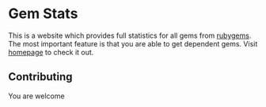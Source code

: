 # Gem Stats
This is a website which provides full statistics for all gems from [rubygems](http://rubygems.org). The most important feature is that you are able to get dependent gems. Visit [homepage](http://metagem.info) to check it out.

## Contributing
You are welcome